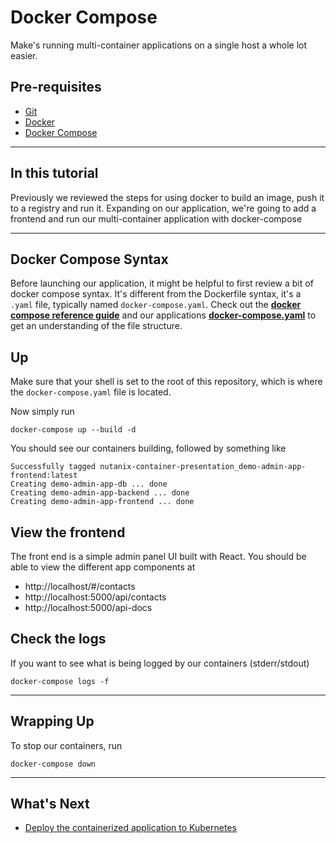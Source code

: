 # Docker Compose
Make's running multi-container applications on a single host a whole lot easier.

## Pre-requisites
* [Git](https://git-scm.com/book/en/v2/Getting-Started-Installing-Git)
* [Docker](https://docs.docker.com/get-docker/)
* [Docker Compose](https://docs.docker.com/compose/install/)
---

## In this tutorial

Previously we reviewed the steps for using docker to build an image, push it to a registry and run it. Expanding on our application, we're going to add a frontend and run our multi-container application with docker-compose

---

## Docker Compose Syntax
Before launching our application, it might be helpful to first review a bit of docker compose syntax. It's different from the Dockerfile syntax, it's a `.yaml` file, typically named `docker-compose.yaml`. Check out the [**docker compose reference guide**](https://docs.docker.com/compose/compose-file/) and our applications [**docker-compose.yaml**](docker-compose.yaml) to get an understanding of the file structure.

## Up
Make sure that your shell is set to the root of this repository, which is where the `docker-compose.yaml` file is located.

Now simply run
```
docker-compose up --build -d
```

You should see our containers building, followed by something like
```
Successfully tagged nutanix-container-presentation_demo-admin-app-frontend:latest
Creating demo-admin-app-db ... done
Creating demo-admin-app-backend ... done
Creating demo-admin-app-frontend ... done
```

## View the frontend
The front end is a simple admin panel UI built with React. You should be able to view the different app components at
- http://localhost/#/contacts
- http://localhost:5000/api/contacts
- http://localhost:5000/api-docs

## Check the logs
If you want to see what is being logged by our containers (stderr/stdout)
```
docker-compose logs -f
```

---

## Wrapping Up
To stop our containers, run
```
docker-compose down
```

---
## What's Next
- [Deploy the containerized application to Kubernetes](kubernetes/README.md)





